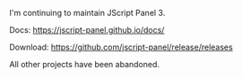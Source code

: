 I'm continuing to maintain JScript Panel 3.

Docs: https://jscript-panel.github.io/docs/

Download: https://github.com/jscript-panel/release/releases

All other projects have been abandoned.
